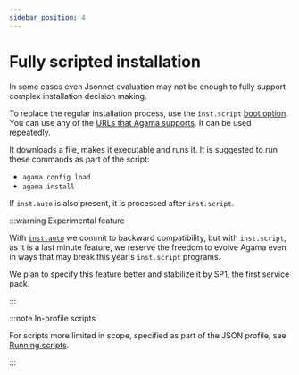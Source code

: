 ```yaml
---
sidebar_position: 4
---
```


# Fully scripted installation

In some cases even Jsonnet evaluation may not be enough to fully support complex installation decision making.

To replace the regular installation process, use the
`inst.script` [boot option](../boot_options). You can use any of the
[URLs that Agama supports](../urls). It can be used repeatedly.

It downloads a file, makes it executable and runs it. It is suggested to run these
commands as part of the script:
- `agama config load`
- `agama install`

If `inst.auto` is also present, it is processed after `inst.script`.

:::warning Experimental feature

With [`inst.auto`](working-with-profiles) we commit to backward compatibility, but
with `inst.script`, as it is a last minute feature, we reserve the freedom to evolve
Agama even in ways that may break this year's `inst.script` programs.

We plan to specify this feature better and stabilize it by SP1, the first service pack.

:::

:::note In-profile scripts

For scripts more limited in scope, specified as part of the JSON profile, see [Running scripts](profile/scripts).

:::